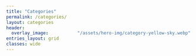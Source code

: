 ```yaml
---
title: "Categories"
permalink: /categories/
layout: categories
header:
  overlay_image:           "/assets/hero-img/category-yellow-sky.webp"
entries_layout: grid
classes: wide
---
```

